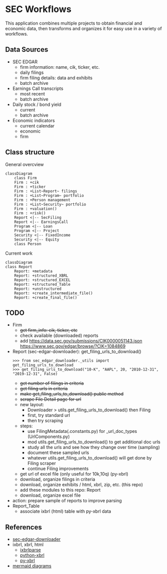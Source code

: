 
# SEC Workflows

This application combines multiple projects to obtain financial and economic data, then transforms and organizes it for easy use in a variety of workflows.


## Data Sources

* SEC EDGAR
  - firm information: name, cik, ticker, etc.
  - daily filings
  - firm filing details: data and exhibits
  - batch archive
* Earnings Call transcripts
  - most recent
  - batch archive
* Daily stock / bond yield
  - current
  - batch archive
* Economic indicators
  - current calendar
  - economic
  - firm


## Class structure

General overcview

```mermaid
classDiagram
    class Firm
    Firm : +cik
    Firm : +ticker
    Firm : +List~Report~ filings
    Firm : +List~Program~ portfolio
    Firm : +Person management
    Firm : +List~Security~ portfolio
    Firm : +valuation()
    Firm : +risk()
    Report <|-- SecFiling
    Report <|-- EarningsCall
    Program <|-- Loan
    Program <|-- Project
    Security <|-- FixedIncome
    Security <|-- Equity
    class Person
```

Current work

```mermaid
classDiagram
class Report
    Report: +metadata
    Report: +structured_XBRL
    Report: +structured_EXCEL
    Report: +structured_Table
    Report: +unstructured
    Report: +create_intermediate_file()
    Report: +create_final_file()
```






## TODO

* Firm
  - ~~get firm_info: cik, ticker, etc~~
  - check available (downloaded) reports
  - add
      <api> https://data.sec.gov/submissions/CIK0000051143.json
      <browser> https://www.sec.gov/edgar/browse/?CIK=1084869
* Report 
  (sec-edgar-downloader): get_filing_urls_to_download()
  ```
  >>> from sec_edgar_downloader._utils import get_filing_urls_to_download
  >>> get_filing_urls_to_download("10-K", "AAPL", 20, "2010-12-31", "2019-12-31", False)
  ```
  - ~~get number of filings in criteria~~
  - ~~get filing urls in criteria~~
  - ~~make get_filing_urls_to_download() public method~~
  - ~~scrape File Detail page for url~~
  - new layout:
    + Downloader > utils.get_filing_urls_to_download() then Filing
    + first, try standard url
    + then try scraping
  - steps:
    + use FilingMetadata(.constants.py) for _url_doc_types (UrlComponents.py)
    + mod utils.get_filing_urls_to_download() to get additional doc urls
    + study all the urls and see how they change over time (sampling)
    + document these sampled urls
    + whatever utils.get_filing_urls_to_download() will get done by Filing scraper
    + continue Filing improvements
  - get url of excel file (only useful for 10k,10q)
  (py-xbrl)
  - download, organize filings in criteria
  - download, organize exhibits / html, xbrl, zip, etc.
  (this repo)
  - add these modules to this repo: Report
  - download, organize excel file
* action: prepare sample of reports to improve parsing
* Report_Table
  - associate ixbrl (html) table with py-xbrl data




## References

* [sec-edgar-downloader](https://github.com/jadchaar/sec-edgar-downloader)
* ixbrl, xbrl, html
  - [ixbrlparse]()
  - [python-xbrl]()
  - [py-xbrl]()
* [mermaid diagrams](https://mermaid-js.github.io)